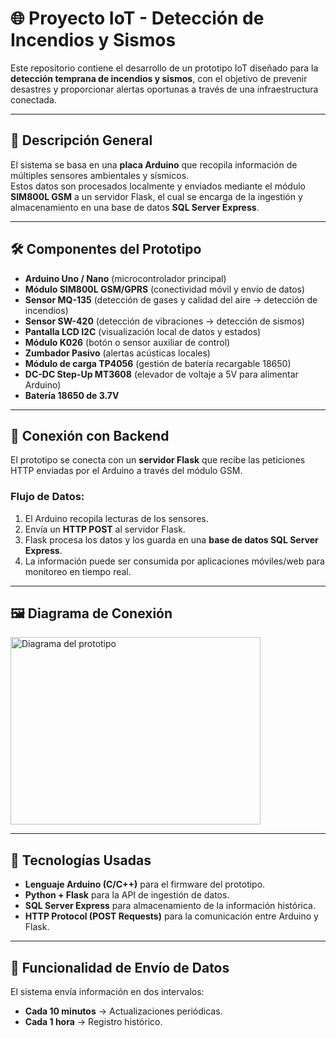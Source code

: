 # 🌐 Proyecto IoT - Detección de Incendios y Sismos

Este repositorio contiene el desarrollo de un prototipo IoT diseñado para la **detección temprana de incendios y sismos**, con el objetivo de prevenir desastres y proporcionar alertas oportunas a través de una infraestructura conectada.

---

## 📌 Descripción General

El sistema se basa en una **placa Arduino** que recopila información de múltiples sensores ambientales y sísmicos.  
Estos datos son procesados localmente y enviados mediante el módulo **SIM800L GSM** a un servidor Flask, el cual se encarga de la ingestión y almacenamiento en una base de datos **SQL Server Express**.

---

## 🛠️ Componentes del Prototipo

- **Arduino Uno / Nano** (microcontrolador principal)  
- **Módulo SIM800L GSM/GPRS** (conectividad móvil y envío de datos)  
- **Sensor MQ-135** (detección de gases y calidad del aire → detección de incendios)  
- **Sensor SW-420** (detección de vibraciones → detección de sismos)  
- **Pantalla LCD I2C** (visualización local de datos y estados)  
- **Módulo K026** (botón o sensor auxiliar de control)  
- **Zumbador Pasivo** (alertas acústicas locales)  
- **Módulo de carga TP4056** (gestión de batería recargable 18650)  
- **DC-DC Step-Up MT3608** (elevador de voltaje a 5V para alimentar Arduino)  
- **Batería 18650 de 3.7V**  

---

## 🔗 Conexión con Backend

El prototipo se conecta con un **servidor Flask** que recibe las peticiones HTTP enviadas por el Arduino a través del módulo GSM.  

### Flujo de Datos:
1. El Arduino recopila lecturas de los sensores.  
2. Envía un **HTTP POST** al servidor Flask.  
3. Flask procesa los datos y los guarda en una **base de datos SQL Server Express**.  
4. La información puede ser consumida por aplicaciones móviles/web para monitoreo en tiempo real.  

---

## 🖼️ Diagrama de Conexión

<img src="https://i.ibb.co/7d24dbS2/Esquema-de-conexion.jpg" alt="Diagrama del prototipo" width="400" height="300">


---

## 🚀 Tecnologías Usadas

- **Lenguaje Arduino (C/C++)** para el firmware del prototipo.  
- **Python + Flask** para la API de ingestión de datos.  
- **SQL Server Express** para almacenamiento de la información histórica.  
- **HTTP Protocol (POST Requests)** para la comunicación entre Arduino y Flask.  

---

## 📅 Funcionalidad de Envío de Datos

El sistema envía información en dos intervalos:  
- **Cada 10 minutos** → Actualizaciones periódicas.  
- **Cada 1 hora** → Registro histórico.  
